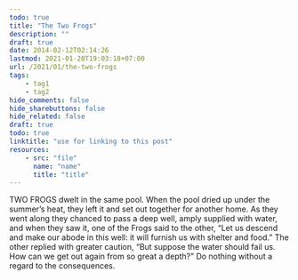 ```yaml
---
todo: true
title: "The Two Frogs"
description: ""
draft: true
date: 2014-02-12T02:14:26
lastmod: 2021-01-20T19:03:18+07:00
url: /2021/01/the-two-frogs
tags:
    - tag1
    - tag2
hide_comments: false
hide_sharebuttons: false
hide_related: false
draft: true
todo: true
linktitle: "use for linking to this post"
resources:
    - src: "file"
      name: "name"
      title: "title"
---
```


TWO FROGS dwelt in the same pool. When the pool dried up under the summer’s heat, they left it and set out together for another home. As they went along they chanced to pass a deep well, amply supplied with water, and when they saw it, one of the Frogs said to the other, “Let us descend and make our abode in this well: it will furnish us with shelter and food.” The other replied with greater caution, “But suppose the water should fail us. How can we get out again from so great a depth?”
Do nothing without a regard to the consequences.
